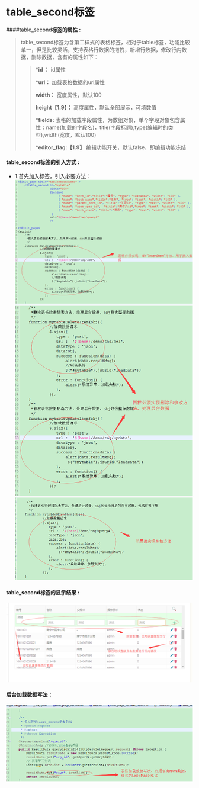 # table_second**标签**

####table_second**标签的属性 :**

> table_second标签为含第二样式的表格标签，相对于table标签，功能比较单一，但是比较灵活，支持表格行数据的拖拽，新增行数据，修改行内数据，删除数据，含有的属性如下：
>
> > ***id ：** id属性
> >
> > ***url：** 加载表格数据的url属性
> >
> > **width：** 宽度属性，默认100
> >
> > **height【1.9】：** 高度属性，默认全部展示，可填数值
> >
> > ***fields:** 表格的加载字段属性，为数组对象，单个字段对象包含属性：name(加载的字段名)，title(字段标题),type(编辑时的类型),width(宽度，默认100)
> >
> > ***editor_flag:【1.9】** 编辑功能开关，默认false，即编辑功能冻结
> >




#### table_second标签的引入方式 :
* 1.首先加入标签，引入必要方法：
![](/assets/table_second1.png)
![](/assets/table_second2.png)
![](/assets/table_second3.png)
#### table_second标签的显示结果 :
![](/assets/table_second4.png)
#### 后台加载数据写法：
![](/assets/table_second5.png)

